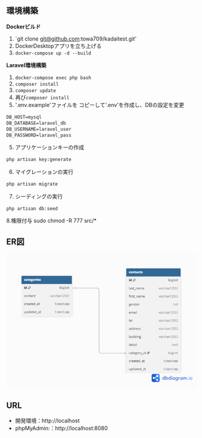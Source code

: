 ## 環境構築
**Dockerビルド**
1. `git clone git@github.com:towa709/kadaitest.git'
2. DockerDesktopアプリを立ち上げる
3. `docker-compose up -d --build`

**Laravel環境構築**
1. `docker-compose exec php bash`
2. `composer install`
3. `composer update`
4. 再び`composer install`
5. '.env.example'ファイルを コピーして'.env'を作成し、DBの設定を変更
``` text
DB_HOST=mysql
DB_DATABASE=laravel_db
DB_USERNAME=laravel_user
DB_PASSWORD=laravel_pass
```
5. アプリケーションキーの作成
``` bash
php artisan key:generate
```

6. マイグレーションの実行
``` bash
php artisan migrate
```
7. シーディングの実行
``` bash
php artisan db:seed
```
8.権限付与
 sudo chmod -R 777 src/*

## ER図
![ER図](docs/er.png)


## URL
- 開発環境：http://localhost
- phpMyAdmin:：http://localhost:8080